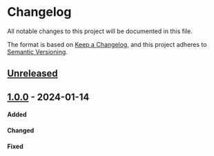 # Changelog
All notable changes to this project will be documented in this file.

The format is based on [Keep a Changelog](https://keepachangelog.com/en/1.0.0/),
and this project adheres to [Semantic Versioning](https://semver.org/spec/v2.0.0.html).

## [Unreleased]

## [1.0.0] - 2024-01-14
#### Added

#### Changed

#### Fixed

[Unreleased]: https://gitlab.com/distributed_lab/frontend/react-template/compare/1.0.0...main
[1.0.0]: https://gitlab.com/distributed_lab/frontend/react-template/tags/1.0.0

